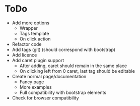 ToDo
===========
+ Add more options
  + Wrapper
  + Tags template
  + On click action
+ Refactor code
+ Add tags (git) (should correspond with bootstrap)
+ Add licence
+ Add caret plugin support
  + After adding, caret should remain in the same place
  + On clicking left from 0 caret, last tag should be editable
+ Create normal page/documentation
  + Fancy page
  + More examples
  + Full compatibility with bootstrap elements
+ Check for browser compatibility